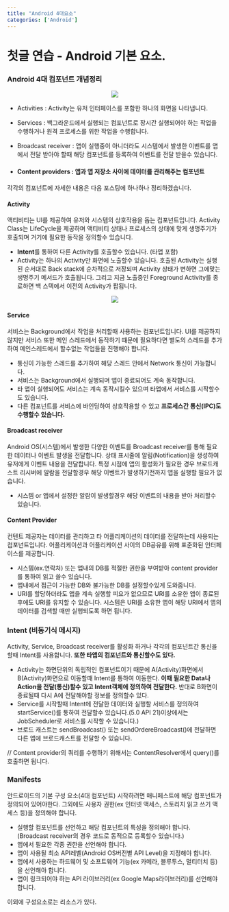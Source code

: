 ```yaml
---
title: "Android 4대요소"
categories: ['Android']
---
```


# 첫글 연습 - Android 기본 요소.

### Android 4대 컴포넌트 개념정리

<p align="center">
  <img src="https://kairo96.gitbooks.io/android/content/pic2/2-1-1.jpg" />
</p>

- Activities : Activity는 유저 인터페이스를 포함한 하나의 화면을 나타냅니다.

- Services : 백그라운드에서 실행되는 컴포넌트로 장시간 실행되어야 하는 작업을 수행하거나 원격 프로세스를 위한 작업을 수행합니다.

- Broadcast receiver : 앱이 실행중이 아니더라도 시스템에서 발생한 이벤트를 앱에서 전달 받아야 할때 해당 컴포넌트를 등록하여 이벤트를 전달 받을수 있습니다.

- #### Content providers : 앱과 앱 저장소 사이에 데이터를 관리해주는 컴포넌트

각각의 컴포넌트에 자세한 내용은 다음 포스팅에 하나하나 정리하겠습니다.

#### Activity

액티비티는 UI를 제공하여 유저와 시스템의 상호작용을 돕는 컴포넌트입니다. Activity Class는 LifeCycle을 제공하며 액티비티 상태나 프로세스의 상태에 맞게 생명주기가 호출되며 거기에 필요한 동작을 정의할수 있습니다.

- **Intent**를 통하여 다른 Activity를 호출할수 있습니다. (타앱 포함)
- Activity는 하나의 Activity만 화면에 노출할수 있습니다. 호출된 Activity는 실행된 순서대로 Back stack에 순차적으로 저장되며 Activity 상태가 변하면 그에맞는 생명주기 메서드가 호출됩니다. 그리고 지금 노출중인 Foreground Activity를 종료하면 백 스텍에서 이전의 Activity가 팝됩니다.


<p align="center">
  <img src="https://developer.android.com/images/fundamentals/diagram_backstack.png?hl=ko" />
</p>




#### Service

서비스는 Background에서 작업을 처리할때 사용하는 컴포넌트입니다. UI를 제공하지 않지만 서비스 또한 메인 스레드에서 동작하기 떄문에 필요하다면 별도의 스레드를 추가하여 메인스레드에서 할수없는 작업들을 진행해야 합니다.

- 통신이 가능한 스레드를 추가하여 해당 스레드 안에서 Network 통신이 가능합니다.
- 서비스는 Background에서 실행되며 앱이 종료되어도 계속 동작합니다.
- 타 앱이 실행되어도 서비스는 계속 동작시킬수 있으며 타앱에서 서비스를 시작할수도 있습니다.
- 다른 컴포넌트를 서비스에 바인딩하여 상호작용할 수 있고 **프로세스간 통신(IPC)도 수행할수 있습니다.** 



#### Broadcast receiver

Android OS(시스템)에서 발생한 다양한 이벤트를 Broadcast receiver를 통해 필요한 데이터나 이벤트 발생을 전달합니다. 상태 표시줄에 알림(Notification)을 생성하여 유저에게 이벤트 내용을 전달합니다. 특정 시점에 앱의 활성화가 필요한 경우 브로드캐스트 리시버에 알람을 전달할경우 해당 이벤트가 발생하기전까지 앱을 실행할 필요가 없습니다. 

-  시스템 or 앱에서 설정한 알람이 발생할경우 해당 이벤트의 내용을 받아 처리할수 있습니다.



#### Content Provider

컨텐트 제공자는 데이터를 관리하고 타 어플리케이션의 데이터를 전달하는데 사용되는 컴포넌트입니다. 어플리케이션과 어플리케이션 사이의 DB공유를 위해 표준화된 인터페이스를 제공합니다.

- 시스템(ex.연락처) 또는 앱내의 DB를 적절한 권한을 부여받아 content provider를 통하여 읽고 쓸수 있습니다.
- 앱내에서 접근이 가능한 DB와 불가능한 DB를 설정할수있게 도와줍니다.
- URI를 할당하더라도 앱을 계속 실행할 피요가 없으므로 URI를 소유한 앱이 종료된 후에도 URI를 유지할 수 있습니다. 시스템은 URI를 소유한 앱이 해당 URI에서 앱의 데이터를 검색할 때만 실행되도록 하면 됩니다.





### Intent (비동기식 메시지)

Activity, Service, Broadcast receiver를 활성화 하거나 각각의 컴포넌트간 통신을 할때 Intent를 사용합니다. **또한 타앱의 컴포넌트와 통신할수도 있다.**

- Activity는 화면단위의 독립적인 컴포넌트이기 때문에 A(Activity)화면에서 B(Activity)화면으로 이동할때 Intent를 통하여 이동한다. **이때 필요한 Data나 Action을 전달(통신)할수 있고 Intent객체에 정의하여 전달한다.** 반대로 B화면이 종료될때 다시 A에 전달해야할 정보를 정의할수 있다.
- Service를 시작할때 Intent에 전달한 데이터와 실행할 서비스를 정의하여 startService()를 통하여 전달할수 있습니다.(5.0 API 21)이상에서는 JobScheduler로 서비스를 시작할 수 있습니다.)
- 브로드 캐스트는 sendBroadcast() 또는 sendOrdereBroadcast()에 전달하면 다른 앱에 브로드캐스트를 전달할 수 있습니다.



// Content provider의 쿼리를 수행하기 위해서는 ContentResolver에서 query()를 호출하면 됩니다.





### Manifests

안드로이드의 기본 구성 요소(4대 컴포넌트) 시작하려면 매니페스트에 해당 컴포넌트가 정의되어 있어야한다. 그외에도 사용자 권한(ex 인터넷 액세스, 스토리지 읽고 쓰기 액세스 등)을 정의해야 합니다.

- 실행할 컴포넌트를 선언하고 해당 컴포넌트의 특성을 정의해야 합니다.
  (Broadcast receiver의 경우 코드로 동적으로 등록할수 있습니다.)
- 앱에서 필요한 각종 권한을 선언해야 합니다.
- 앱이 사용될 최소 API레벨(Android OS버전별 API Level)을 지정해야 합니다.
- 앱에서 사용하는 하드웨어 및 소프트웨어 기능(ex 카메라, 블루투스, 멀티터치 등)을 선언해야 합니다.
- 앱이 링크되어야 하는 API 라이브러리(ex Google Maps라이브러리)를 선언해야 합니다. 





이외에 구성요소로는 리소스가 있다.











